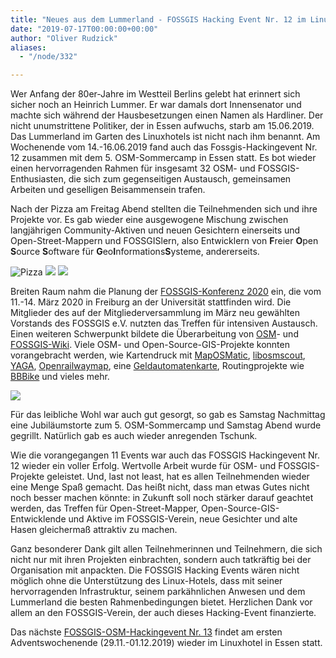 ```yaml
---
title: "Neues aus dem Lummerland - FOSSGIS Hacking Event Nr. 12 im Linuxhotel"
date: "2019-07-17T00:00:00+00:00"
author: "Oliver Rudzick"
aliases:
  - "/node/332"

---
```


Wer Anfang der 80er-Jahre im Westteil Berlins gelebt hat erinnert sich sicher noch an Heinrich Lummer. Er war damals dort Innensenator und machte sich während der Hausbesetzungen einen Namen als Hardliner. Der nicht unumstrittene Politiker, der in Essen aufwuchs, starb am 15.06.2019. Das Lummerland im Garten des Linuxhotels ist nicht nach ihm benannt. Am Wochenende vom 14.-16.06.2019 fand auch das Fossgis-Hackingevent Nr. 12 zusammen mit dem 5. OSM-Sommercamp in Essen statt. Es bot wieder einen hervorragenden Rahmen für insgesamt 32 OSM- und FOSSGIS-Enthusiasten, die sich zum gegenseitigen Austausch, gemeinsamen Arbeiten und geselligen Beisammensein trafen.

Nach der Pizza am Freitag Abend stellten die Teilnehmenden sich und ihre Projekte vor. Es gab wieder eine ausgewogene Mischung zwischen langjährigen Community-Aktiven und neuen Gesichtern einerseits und Open-Street-Mappern und FOSSGISlern, also Entwicklern von **F**reier **O**pen **S**ource **S**oftware für **G**eo**I**nformations**S**ysteme, andererseits.

![Pizza](/news/legacy/500px-Pizza_Freitag_Abend.jpg) ![](/news/legacy/500px-20190615_212414.jpg) ![](/news/legacy/500px-20190616_104807.jpg)

<p>Breiten Raum nahm die Planung der <a href="https://www.fossgis-konferenz.de/2020/">FOSSGIS-Konferenz 2020</a> ein,
die vom 11.-14. März 2020 in Freiburg an der Universität stattfinden wird. Die Mitglieder des auf der
Mitgliederversammlung im März neu gewählten Vorstands des FOSSGIS e.V. nutzten das Treffen für intensiven
Austausch. Einen weiteren Schwerpunkt bildete die Überarbeitung von <a href="https://wiki.openstreetmap.org/wiki/">OSM</a>-
und <a href="https://www.fossgis.de/wiki/">FOSSGIS-Wiki</a>. Viele OSM- und Open-Source-GIS-Projekte konnten
vorangebracht werden, wie Kartendruck mit <a href="https://print.get-map.org/">MapOSMatic</a>,
<a href="https://wiki.openstreetmap.org/wiki/Libosmscout">libosmscout</a>,
<a href="https://yagajs.org/">YAGA</a>,
<a href="https://www.openrailwaymap.org/">Openrailwaymap</a>,
eine <a href="https://www.geldautomaten-suche.org/">Geldautomatenkarte</a>,
Routingprojekte wie  <a href="http://www.bbbike.de/">BBBike</a> und vieles mehr.</p>

![](/news/legacy/1600px-DJI_0042_kl_Gruppenfoto.jpeg)

Für das leibliche Wohl war auch gut gesorgt, so gab es Samstag Nachmittag eine Jubiläumstorte zum 5. OSM-Sommercamp und Samstag Abend wurde gegrillt. Natürlich gab es auch wieder anregenden Tschunk.

Wie die vorangegangen 11 Events war auch das FOSSGIS Hackingevent Nr. 12 wieder ein voller Erfolg. Wertvolle Arbeit wurde für OSM- und FOSSGIS-Projekte geleistet. Und, last not least, hat es allen Teilnehmenden wieder eine Menge Spaß gemacht. Das heißt nicht, dass man etwas Gutes nicht noch besser machen könnte: in Zukunft soll noch stärker darauf geachtet werden, das Treffen für Open-Street-Mapper, Open-Source-GIS-Entwicklende und Aktive im FOSSGIS-Verein, neue Gesichter und alte Hasen gleichermaß attraktiv zu machen.

Ganz besonderer Dank gilt allen Teilnehmerinnen und Teilnehmern, die sich nicht nur mit ihren Projekten einbrachten, sondern auch tatkräftig bei der Organisation mit anpackten. Die FOSSGIS Hacking Events wären nicht möglich ohne die Unterstützung des Linux-Hotels, dass mit seiner hervorragenden Infrastruktur, seinem parkähnlichen Anwesen und dem Lummerland die besten Rahmenbedingungen bietet. Herzlichen Dank vor allem an den FOSSGIS-Verein, der auch dieses Hacking-Event finanzierte.

Das nächste [FOSSGIS-OSM-Hackingevent Nr. 13](https://www.fossgis.de/wiki/FOSSGIS_Hacking_Event_2019_Nummer_13) findet am ersten Adventswochenende (29.11.-01.12.2019) wieder im Linuxhotel in Essen statt.
